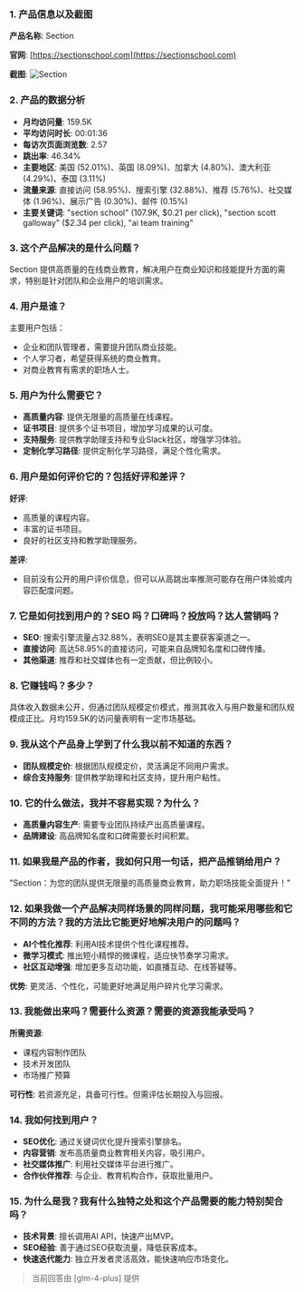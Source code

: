 ### 1. 产品信息以及截图

**产品名称**: Section

**官网**: [https://sectionschool.com](https://sectionschool.com)

**截图**: ![Section](https://cdn-images.toolify.ai/170349889689302491.jpg)

### 2. 产品的数据分析

- **月均访问量**: 159.5K
- **平均访问时长**: 00:01:36
- **每访次页面浏览数**: 2.57
- **跳出率**: 46.34%
- **主要地区**: 美国 (52.01%)、英国 (8.09%)、加拿大 (4.80%)、澳大利亚 (4.29%)、泰国 (3.11%)
- **流量来源**: 直接访问 (58.95%)、搜索引擎 (32.88%)、推荐 (5.76%)、社交媒体 (1.96%)、展示广告 (0.30%)、邮件 (0.15%)
- **主要关键词**: "section school" (107.9K, $0.21 per click), "section scott galloway" ($2.34 per click), "ai team training"

### 3. 这个产品解决的是什么问题？

Section 提供高质量的在线商业教育，解决用户在商业知识和技能提升方面的需求，特别是针对团队和企业用户的培训需求。

### 4. 用户是谁？

主要用户包括：
- 企业和团队管理者，需要提升团队商业技能。
- 个人学习者，希望获得系统的商业教育。
- 对商业教育有需求的职场人士。

### 5. 用户为什么需要它？

- **高质量内容**: 提供无限量的高质量在线课程。
- **证书项目**: 提供多个证书项目，增加学习成果的认可度。
- **支持服务**: 提供教学助理支持和专业Slack社区，增强学习体验。
- **定制化学习路径**: 提供定制化学习路径，满足个性化需求。

### 6. 用户是如何评价它的？包括好评和差评？

**好评**:
- 高质量的课程内容。
- 丰富的证书项目。
- 良好的社区支持和教学助理服务。

**差评**:
- 目前没有公开的用户评价信息，但可以从高跳出率推测可能存在用户体验或内容匹配度问题。

### 7. 它是如何找到用户的？SEO 吗？口碑吗？投放吗？达人营销吗？

- **SEO**: 搜索引擎流量占32.88%，表明SEO是其主要获客渠道之一。
- **直接访问**: 高达58.95%的直接访问，可能来自品牌知名度和口碑传播。
- **其他渠道**: 推荐和社交媒体也有一定贡献，但比例较小。

### 8. 它赚钱吗？多少？

具体收入数据未公开，但通过团队规模定价模式，推测其收入与用户数量和团队规模成正比。月均159.5K的访问量表明有一定市场基础。

### 9. 我从这个产品身上学到了什么我以前不知道的东西？

- **团队规模定价**: 根据团队规模定价，灵活满足不同用户需求。
- **综合支持服务**: 提供教学助理和社区支持，提升用户粘性。

### 10. 它的什么做法，我并不容易实现？为什么？

- **高质量内容生产**: 需要专业团队持续产出高质量课程。
- **品牌建设**: 高品牌知名度和口碑需要长时间积累。

### 11. 如果我是产品的作者，我如何只用一句话，把产品推销给用户？

"Section：为您的团队提供无限量的高质量商业教育，助力职场技能全面提升！"

### 12. 如果我做一个产品解决同样场景的同样问题，我可能采用哪些和它不同的方法？我的方法比它能更好地解决用户的问题吗？

- **AI个性化推荐**: 利用AI技术提供个性化课程推荐。
- **微学习模式**: 推出短小精悍的微课程，适应快节奏学习需求。
- **社区互动增强**: 增加更多互动功能，如直播互动、在线答疑等。

**优势**: 更灵活、个性化，可能更好地满足用户碎片化学习需求。

### 13. 我能做出来吗？需要什么资源？需要的资源我能承受吗？

**所需资源**:
- 课程内容制作团队
- 技术开发团队
- 市场推广预算

**可行性**: 若资源充足，具备可行性。但需评估长期投入与回报。

### 14. 我如何找到用户？

- **SEO优化**: 通过关键词优化提升搜索引擎排名。
- **内容营销**: 发布高质量商业教育相关内容，吸引用户。
- **社交媒体推广**: 利用社交媒体平台进行推广。
- **合作伙伴推荐**: 与企业、教育机构合作，获取批量用户。

### 15. 为什么是我？我有什么独特之处和这个产品需要的能力特别契合吗？

- **技术背景**: 擅长调用AI API，快速产出MVP。
- **SEO经验**: 善于通过SEO获取流量，降低获客成本。
- **快速迭代能力**: 独立开发者灵活高效，能快速响应市场变化。

> 当前回答由 [glm-4-plus] 提供